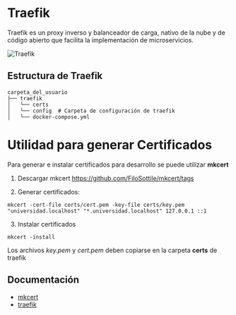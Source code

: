 # Traefik
Traefik es un proxy inverso y balanceador de carga, nativo de la nube y de código abierto que facilita la implementación de microservicios.

![Traefik](https://doc.traefik.io/traefik/assets/img/traefik-architecture.png)
## Estructura de Traefik
```
carpeta_del_usuario
├── traefik
│   └── certs 
│   └── config  # Carpeta de configuración de traefik
│   └── docker-compose.yml
```
# Utilidad para generar Certificados
Para generar e instalar certificados para desarrollo se puede utilizar **mkcert** 
1. Descargar mkcert https://github.com/FiloSottile/mkcert/tags

2. Generar certificados:
```
mkcert -cert-file certs/cert.pem -key-file certs/key.pem "universidad.localhost" "*.universidad.localhost" 127.0.0.1 ::1
```
3. Instalar certificados
```
mkcert -install
```
Los archivos *key.pem* y *cert.pem* deben copiarse en la carpeta **certs** de traefik

## Documentación
- [mkcert](https://github.com/FiloSottile/mkcert)
- [traefik](https://doc.traefik.io/traefik/)

